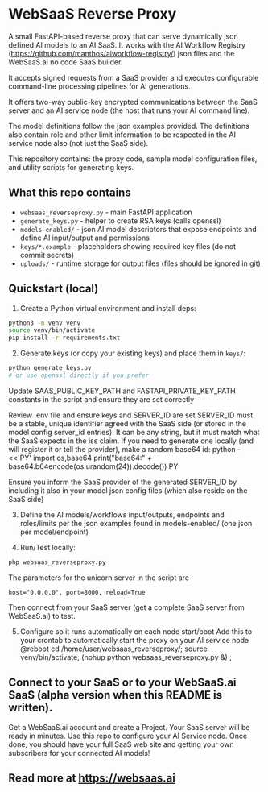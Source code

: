 # WebSaaS Reverse Proxy

A small FastAPI-based reverse proxy that can serve dynamically json defined AI models to an AI SaaS. It works with the AI Workflow Registry (https://github.com/manthos/aiworkflow-registry/) json files and the WebSaaS.ai no code SaaS builder.

It accepts signed requests from a SaaS provider and executes configurable command-line processing pipelines for AI generations. 

It offers two-way public-key encrypted communications between the SaaS server and an AI service node (the host that runs your AI command line).

The model definitions follow the json examples provided. The definitions also contain role and other limit information to be respected in the AI service node also (not just the SaaS side).

This repository contains: the proxy code, sample model configuration files, and utility scripts for generating keys.


## What this repo contains
- `websaas_reverseproxy.py` - main FastAPI application
- `generate_keys.py` - helper to create RSA keys (calls openssl)
- `models-enabled/` - json AI model descriptors that expose endpoints and define AI input/output and permissions
- `keys/*.example` - placeholders showing required key files (do not commit secrets)
- `uploads/` - runtime storage for output files (files should be ignored in git)

## Quickstart (local)
1. Create a Python virtual environment and install deps:

```bash
python3 -m venv venv
source venv/bin/activate
pip install -r requirements.txt
```

2. Generate keys (or copy your existing keys) and place them in `keys/`:

```bash
python generate_keys.py
# or use openssl directly if you prefer
```
Update SAAS_PUBLIC_KEY_PATH and FASTAPI_PRIVATE_KEY_PATH constants in the script and ensure they are set correctly

Review .env file and ensure keys and SERVER_ID are set 
SERVER_ID must be a stable, unique identifier agreed with the SaaS side (or stored in the model config server_id entries). It can be any string, but it must match what the SaaS expects in the iss claim. If you need to generate one locally (and will register it or tell the provider), make a random base64 id:
python - <<'PY'
import os,base64
print("base64:" + base64.b64encode(os.urandom(24)).decode())
PY

Ensure you inform the SaaS provider of the generated SERVER_ID by including it also in your model json config files (which also reside on the SaaS side)

3. Define the AI models/workflows input/outputs, endpoints and roles/limits per the json examples found in models-enabled/ (one json per model/endpoint)

4. Run/Test locally:

```bash
php websaas_reverseproxy.py
```
The parameters for the unicorn server in the script are
```
host="0.0.0.0", port=8000, reload=True
```

Then connect from your SaaS server (get a complete SaaS server from WebSaaS.ai) to test.

5. Configure so it runs automatically on each node start/boot
Add this to your crontab to automatically start the proxy on your AI service node
@reboot cd /home/user/websaas_reverseproxy/; source venv/bin/activate; (nohup python websaas_reverseproxy.py &) ;



## Connect to your SaaS or to your WebSaaS.ai SaaS (alpha version when this README is written). 
Get a WebSaaS.ai account and create a Project. Your SaaS server will be ready in minutes.
Use this repo to configure your AI Service node.
Once done, you should have your full SaaS web site and getting your own subscribers for your connected AI models!

## Read more at https://websaas.ai
